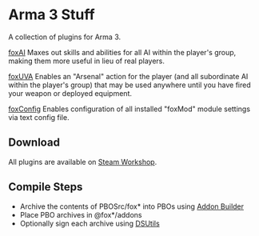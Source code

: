 Arma 3 Stuff
============
A collection of plugins for Arma 3.

[foxAI](PBOSrc/foxAI) Maxes out skills and abilities for all AI within the player's group, making them more useful in lieu of real players.

[foxUVA](PBOSrc/foxUVA) Enables an "Arsenal" action for the player (and all subordinate AI within the player's group) that may be used anywhere until you have fired your weapon or deployed equipment.

[foxConfig](PBOSrc/foxConfig) Enables configuration of all installed "foxMod" module settings via text config file.

Download
--------
All plugins are available on [Steam Workshop](https://steamcommunity.com/workshop/filedetails/?id=1052311807).

Compile Steps
-------------
* Archive the contents of PBOSrc/fox* into PBOs using [Addon Builder](https://community.bistudio.com/wiki/Addon_Builder)
* Place PBO archives in @fox*/addons
* Optionally sign each archive using [DSUtils](https://community.bistudio.com/wiki/DSUtils)
